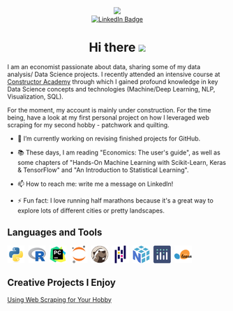 <div id="header" align="center">
  <img src="https://i.giphy.com/media/v1.Y2lkPTc5MGI3NjExeThzNG80aGIydWNjcDBiM3Fxb2xxZWlucTF0YjlzaWo0OXJ3NDJidCZlcD12MV9pbnRlcm5hbF9naWZfYnlfaWQmY3Q9cw/Qo2dupDib32rkTY4hX/giphy.gif" width="500"/>

  <div id="badges">
  <a href="https://www.linkedin.com/in/stefaniewedel/">
    <img src="https://img.shields.io/badge/LinkedIn-blue?style=for-the-badge&logo=linkedin&logoColor=white" alt="LinkedIn Badge"/>
  </a>
  </div>

  <h1>
  Hi there
  <img src="https://media.giphy.com/media/hvRJCLFzcasrR4ia7z/giphy.gif" width="30px"/>
  </h1>
</div>



I am an economist passionate about data, sharing some of my data analysis/ Data Science projects. 
I recently attended an intensive course at <a href='https://academy.constructor.org/de'>Constructor Academy<a> through which I gained profound knowledge in key Data Science concepts and technologies (Machine/Deep Learning, NLP, Visualization, SQL).


For the moment, my account is mainly under construction. For the time being, have a look at my first personal project on how I leveraged web scraping for my second hobby - patchwork and quilting.



- 🔭  I’m currently working on revising finished projects for GitHub. 

- 📚  These days, I am reading "Economics: The user's guide", as well as some chapters of "Hands-On Machine Learning with Scikit-Learn, Keras & TensorFlow" and "An Introduction to Statistical Learning".

- 📫  How to reach me: write me a message on LinkedIn!

- ⚡  Fun fact: I love running half marathons because it's a great way to explore lots of different cities or pretty landscapes.


## Languages and Tools
<div>
  <img src="https://github.com/devicons/devicon/blob/master/icons/python/python-original.svg" title="Python" alt="Python" width="40" height="40"/>&nbsp;
  <img src="https://github.com/devicons/devicon/blob/master/icons/r/r-original.svg" title="R" alt="R" width="40" height="40"/>&nbsp;
  <img src="https://github.com/devicons/devicon/blob/master/icons/pycharm/pycharm-original.svg" title="PyCharm" alt="PyCharm" width="40" height="40"/>&nbsp;
  <img src="https://github.com/devicons/devicon/blob/master/icons/jupyter/jupyter-original.svg" title="Jupyter" alt="Jupyter" width="40" height="40"/>&nbsp;
  <img src="https://github.com/devicons/devicon/blob/master/icons/dbeaver/dbeaver-original.svg" title="DBeaver" alt="DBeaver" width="40" height="40"/>&nbsp;
  <img src="https://github.com/devicons/devicon/blob/master/icons/pandas/pandas-original.svg" title="Pandas" alt="Pandas" width="40" height="40"/>&nbsp;
  <img src="https://github.com/devicons/devicon/blob/master/icons/numpy/numpy-original.svg" title="Numpy" alt="Numpy" width="40" height="40"/>&nbsp;
  <img src="https://github.com/devicons/devicon/blob/master/icons/plotly/plotly-original.svg" title="Plotly" alt="Plotly" width="40" height="40"/>&nbsp;
  <img src="https://github.com/devicons/devicon/blob/master/icons/scikitlearn/scikitlearn-original.svg" title="scikit-learn" alt="scikit-learn" width="40" height="40"/>&nbsp;
</div>


## Creative Projects I Enjoy

<a href='https://github.com/StefWed/quilted_web_scraper'>Using Web Scraping for Your Hobby<a> 
